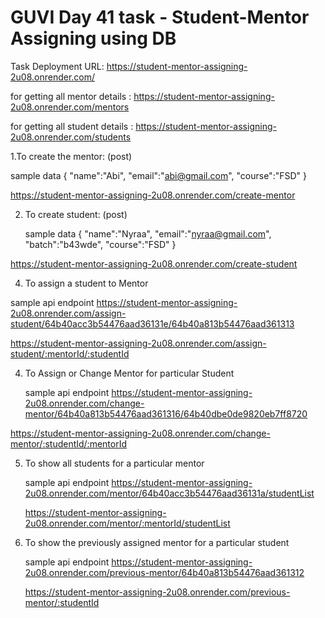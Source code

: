 # GUVI Day 41 task - Student-Mentor Assigning using DB

Task Deployment URL: https://student-mentor-assigning-2u08.onrender.com/

for getting all mentor details : https://student-mentor-assigning-2u08.onrender.com/mentors

for getting all student details : https://student-mentor-assigning-2u08.onrender.com/students

1.To create the mentor: (post)

  sample data
  {
      "name":"Abi",
      "email":"abi@gmail.com",
      "course":"FSD"
  }
  
https://student-mentor-assigning-2u08.onrender.com/create-mentor

2. To create student: (post)
   
   sample data
   {
      "name":"Nyraa",
      "email":"nyraa@gmail.com",
      "batch":"b43wde",
      "course":"FSD"
  }

https://student-mentor-assigning-2u08.onrender.com/create-student

4.  To assign a student to Mentor
   
  sample api endpoint
  https://student-mentor-assigning-2u08.onrender.com/assign-student/64b40acc3b54476aad36131e/64b40a813b54476aad361313

  https://student-mentor-assigning-2u08.onrender.com/assign-student/:mentorId/:studentId   

4. To Assign or Change Mentor for particular Student
   
   sample api endpoint
  https://student-mentor-assigning-2u08.onrender.com/change-mentor/64b40a813b54476aad361316/64b40dbe0de9820eb7ff8720

  https://student-mentor-assigning-2u08.onrender.com/change-mentor/:studentId/:mentorId

5. To show all students for a particular mentor
   
   sample api endpoint
   https://student-mentor-assigning-2u08.onrender.com/mentor/64b40acc3b54476aad36131a/studentList

   https://student-mentor-assigning-2u08.onrender.com/mentor/:mentorId/studentList

7. To show the previously assigned mentor for a particular student
   
   sample api endpoint
   https://student-mentor-assigning-2u08.onrender.com/previous-mentor/64b40a813b54476aad361312

   https://student-mentor-assigning-2u08.onrender.com/previous-mentor/:studentId


   
